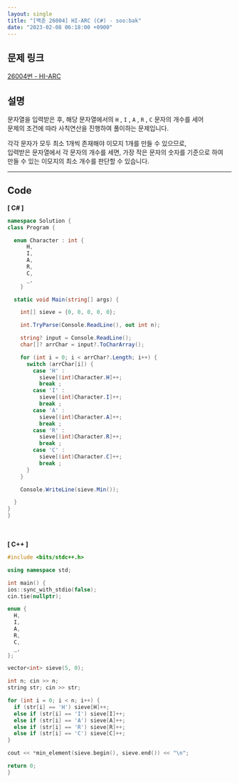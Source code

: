 ```yaml
---
layout: single
title: "[백준 26004] HI-ARC (C#) - soo:bak"
date: "2023-02-08 06:18:00 +0900"
---
```


## 문제 링크
  [26004번 - HI-ARC](https://www.acmicpc.net/problem/26004)

## 설명
  문자열을 입력받은 후, 해당 문자열에서의 `H` , `I` , `A` , `R` , `C` 문자의 개수를 세어 <br>
  문제의 조건에 따라 사칙연산을 진행하여 풀이하는 문제입니다.<br>


  각각 문자가 모두 최소 1개씩 존재해야 이모지 1개를 만들 수 있으므로, <br>
  입력받은 문자열에서 각 문자의 개수를 세면, 가장 작은 문자의 숫자를 기준으로 하여<br>
  만들 수 있는 이모지의 최소 개수를 판단할 수 있습니다.
  <br>

- - -

## Code
<b>[ C# ] </b>
<br>

  ```c#
namespace Solution {
  class Program {

    enum Character : int {
        H,
        I,
        A,
        R,
        C,
        _,
      }

    static void Main(string[] args) {

      int[] sieve = {0, 0, 0, 0, 0};

      int.TryParse(Console.ReadLine(), out int n);

      string? input = Console.ReadLine();
      char[]? arrChar = input?.ToCharArray();

      for (int i = 0; i < arrChar?.Length; i++) {
        switch (arrChar[i]) {
          case 'H' :
            sieve[(int)Character.H]++;
            break ;
          case 'I' :
            sieve[(int)Character.I]++;
            break ;
          case 'A' :
            sieve[(int)Character.A]++;
            break ;
          case 'R' :
            sieve[(int)Character.R]++;
            break ;
          case 'C' :
            sieve[(int)Character.C]++;
            break ;
        }
      }

      Console.WriteLine(sieve.Min());

    }
  }
}
  ```
<br><br>
<b>[ C++ ] </b>
<br>

  ```c++
#include <bits/stdc++.h>

using namespace std;

int main() {
  ios::sync_with_stdio(false);
  cin.tie(nullptr);

  enum {
    H,
    I,
    A,
    R,
    C,
    _,
  };

  vector<int> sieve(5, 0);

  int n; cin >> n;
  string str; cin >> str;

  for (int i = 0; i < n; i++) {
    if (str[i] == 'H') sieve[H]++;
    else if (str[i] == 'I') sieve[I]++;
    else if (str[i] == 'A') sieve[A]++;
    else if (str[i] == 'R') sieve[R]++;
    else if (str[i] == 'C') sieve[C]++;
  }

  cout << *min_element(sieve.begin(), sieve.end()) << "\n";

  return 0;
}
  ```
